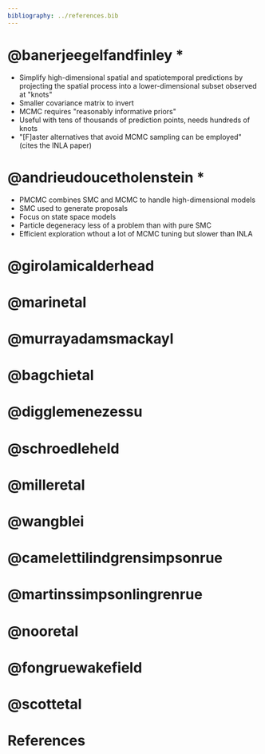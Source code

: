 ```yaml
---
bibliography: ../references.bib
---
```


# @banerjeegelfandfinley \*

- Simplify high-dimensional spatial and spatiotemporal predictions by projecting the spatial process into a lower-dimensional subset observed at "knots"
- Smaller covariance matrix to invert
- MCMC requires "reasonably informative priors"
- Useful with tens of thousands of prediction points, needs hundreds of knots
- "[F]aster alternatives that avoid MCMC sampling can be employed" (cites the INLA paper)


# @andrieudoucetholenstein \*

- PMCMC combines SMC and MCMC to handle high-dimensional models
- SMC used to generate proposals
- Focus on state space models
- Particle degeneracy less of a problem than with pure SMC
- Efficient exploration wthout a lot of MCMC tuning but slower than INLA


# @girolamicalderhead

# @marinetal

# @murrayadamsmackayl

# @bagchietal

# @digglemenezessu

# @schroedleheld

# @milleretal

# @wangblei

# @camelettilindgrensimpsonrue

# @martinssimpsonlingrenrue

# @nooretal

# @fongruewakefield

# @scottetal

# References
